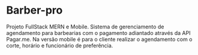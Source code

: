 # Barber-pro
Projeto FullStack MERN e Mobile. Sistema de gerenciamento de agendamento para barbearias com o pagamento adiantado através da API Pagar.me. Na versão mobile é para o cliente realizar o agendamento com o corte, horário e funcionário de preferência.
